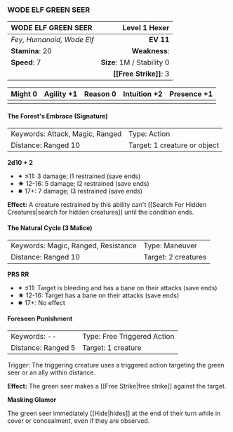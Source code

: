### WODE ELF GREEN SEER

| WODE ELF GREEN SEER       |          **Level 1 Hexer** |
| :------------------------ | -------------------------: |
| *Fey, Humanoid, Wode Elf* |                  **EV 11** |
| **Stamina**: 20           |              **Weakness**: |
| **Speed**: 7              | **Size**: 1M / Stability 0 |
|                           |     **[[Free Strike]]**: 3 |

| **Might** 0 | **Agility** +1 | **Reason** 0 | **Intuition** +2 | **Presence** +1 |
| ----------- | -------------- | ------------ | ---------------- | --------------- |
|             |                |              |                  |                 |

#### The Forest's Embrace (Signature)

|                                 |                              |
| :------------------------------ | :--------------------------- |
| Keywords: Attack, Magic, Ranged | Type: Action                 |
| Distance: Ranged 10             | Target: 1 creature or object |

**2d10 + 2**

- ✦ ≤11: 3 damage; I1 restrained (save ends)
- ★ 12-16: 5 damage; I2 restrained (save ends)
- ✸ 17+: 7 damage; I3 restrained (save ends)

**Effect:** A creature restrained by this ability can't [[Search For Hidden Creatures|search for hidden creatures]] until the condition ends.

#### The Natural Cycle (3 Malice)

|                                     |                     |
| :---------------------------------- | :------------------ |
| Keywords: Magic, Ranged, Resistance | Type: Maneuver      |
| Distance: Ranged 10                 | Target: 2 creatures |

**PRS RR**

- ✦ ≤11: Target is bleeding and has a bane on their attacks (save ends)
- ★ 12-16: Target has a bane on their attacks (save ends)
- ✸ 17+: No effect

#### Foreseen Punishment

|                    |                             |
| :----------------- | :-------------------------- |
| Keywords: --       | Type: Free Triggered Action |
| Distance: Ranged 5 | Target: 1 creature          |

Trigger: The triggering creature uses a triggered action targeting the green seer or an ally within distance.

**Effect:** The green seer makes a [[Free Strike|free strike]] against the target.

**Masking Glamor**

The green seer immediately [[Hide|hides]] at the end of their turn while in cover or concealment, even if they are observed.
